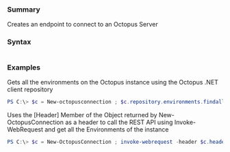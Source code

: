 ﻿### Summary
Creates an endpoint to connect to an Octopus Server
### Syntax
``` powershell

``` 

### Examples
Gets all the environments on the Octopus instance using the Octopus .NET client repository

 ``` powershell 
 PS C:\> $c = New-octopusconnection ; $c.repository.environments.findall()
 ``` 

Uses the [Header] Member of the Object returned by New-OctopusConnection as a header to call the REST API using Invoke-WebRequest and get all the Environments of the instance

 ``` powershell 
 PS C:\> $c = New-OctopusConnection ; invoke-webrequest -header $c.header -uri http://Octopus.company.com/api/environments/all -method Get
 ``` 

